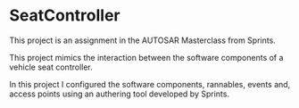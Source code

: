 # SeatController

This project is an assignment in the AUTOSAR Masterclass from Sprints.

This project mimics the interaction between the software components of a vehicle seat controller.

In this project I configured the software components, rannables, events and, access points using an authering tool developed by Sprints.
